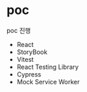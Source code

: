 # poc

poc 진행

- React
- StoryBook
- Vitest
- React Testing Library
- Cypress
- Mock Service Worker
